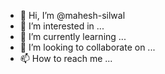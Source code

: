- 👋 Hi, I’m @mahesh-silwal
- 👀 I’m interested in ...
- 🌱 I’m currently learning ...
- 💞️ I’m looking to collaborate on ...
- 📫 How to reach me ...

<!---
mahesh-silwal/mahesh-silwal is a ✨ special ✨ repository because its `README.md` (this file) appears on your GitHub profile.
You can click the Preview link to take a look at your changes.
--->
